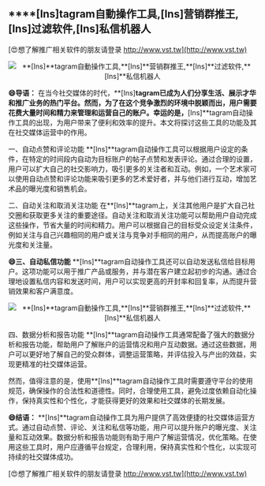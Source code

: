 ## ****[Ins]**tagram自動操作工具,**[Ins]**营销群推王,**[Ins]**过滤软件,**[Ins]**私信机器人**

[😍想了解推广相关软件的朋友请登录 http://www.vst.tw](http://www.vst.tw)

 <center><img src="https://vst.tw/MP4/tuiguang/png/3.png" alt="**[Ins]**tagram自動操作工具,**[Ins]**营销群推王,**[Ins]**过滤软件,**[Ins]**私信机器人"></center>

**😄导语：**
在当今社交媒体的时代，**[Ins]**tagram已成为人们分享生活、展示才华和推广业务的热门平台。然而，为了在这个竞争激烈的环境中脱颖而出，用户需要花费大量时间和精力来管理和运营自己的账户。幸运的是，**[Ins]**tagram自动操作工具的出现，为用户带来了便利和效率的提升。本文将探讨这些工具的功能及其在社交媒体运营中的作用。

一、自动点赞和评论功能
**[Ins]**tagram自动操作工具可以根据用户设定的条件，在特定的时间段内自动为目标账户的帖子点赞和发表评论。通过合理的设置，用户可以扩大自己的社交影响力，吸引更多的关注者和互动。例如，一个艺术家可以使用自动点赞和评论功能来吸引更多的艺术爱好者，并与他们进行互动，增加艺术品的曝光度和销售机会。

二、自动关注和取消关注功能
在**[Ins]**tagram上，关注其他用户是扩大自己社交圈和获取更多关注的重要途径。自动关注和取消关注功能可以帮助用户自动完成这些操作，节省大量的时间和精力。用户可以根据自己的目标受众设定关注条件，例如关注与自己兴趣相同的用户或关注与竞争对手相同的用户，从而提高账户的曝光度和关注量。

**😄三、自动私信功能**
**[Ins]**tagram自动操作工具还可以自动发送私信给目标用户。这项功能可以用于推广产品或服务，并与潜在客户建立起初步的沟通。通过合理地设置私信内容和发送时间，用户可以实现更高的开封率和回复率，从而提升营销效果和客户满意度。

 <center><img src="https://vst.tw/MP4/tuiguang/png/5.png" alt="**[Ins]**tagram自動操作工具,**[Ins]**营销群推王,**[Ins]**过滤软件,**[Ins]**私信机器人"></center>

四、数据分析和报告功能
**[Ins]**tagram自动操作工具通常配备了强大的数据分析和报告功能，帮助用户了解账户的运营情况和用户互动数据。通过这些数据，用户可以更好地了解自己的受众群体，调整运营策略，并评估投入与产出的效益，实现更精准的社交媒体运营。

然而，值得注意的是，使用**[Ins]**tagram自动操作工具时需要遵守平台的使用规范，确保操作的合法性和道德性。同时，合理使用工具，避免过度依赖自动化操作，保持真实性和个性化，才能获得更好的效果和社交媒体的长期发展。

**😄结语：**
**[Ins]**tagram自动操作工具为用户提供了高效便捷的社交媒体运营方式。通过自动点赞、评论、关注和私信等功能，用户可以提升账户的曝光度、关注量和互动效果。数据分析和报告功能则有助于用户了解运营情况，优化策略。在使用这些工具时，用户应遵循平台规定，合理利用，保持真实性和个性化，以实现可持续的社交媒体成功。

[😍想了解推广相关软件的朋友请登录 http://www.vst.tw](http://www.vst.tw)



